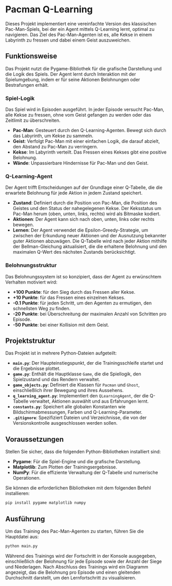 # Pacman Q-Learning

Dieses Projekt implementiert eine vereinfachte Version des klassischen Pac-Man-Spiels, bei der ein Agent mittels Q-Learning lernt, optimal zu navigieren. Das Ziel des Pac-Man-Agenten ist es, alle Kekse in einem Labyrinth zu fressen und dabei einem Geist auszuweichen.

## Funktionsweise

Das Projekt nutzt die Pygame-Bibliothek für die grafische Darstellung und die Logik des Spiels. Der Agent lernt durch Interaktion mit der Spielumgebung, indem er für seine Aktionen Belohnungen oder Bestrafungen erhält.

### Spiel-Logik

Das Spiel wird in Episoden ausgeführt. In jeder Episode versucht Pac-Man, alle Kekse zu fressen, ohne vom Geist gefangen zu werden oder das Zeitlimit zu überschreiten.

  - **Pac-Man**: Gesteuert durch den Q-Learning-Agenten. Bewegt sich durch das Labyrinth, um Kekse zu sammeln.
  - **Geist**: Verfolgt Pac-Man mit einer einfachen Logik, die darauf abzielt, den Abstand zu Pac-Man zu verringern.
  - **Kekse**: Im Labyrinth verteilt. Das Fressen eines Kekses gibt eine positive Belohnung.
  - **Wände**: Unpassierbare Hindernisse für Pac-Man und den Geist.

### Q-Learning-Agent

Der Agent trifft Entscheidungen auf der Grundlage einer Q-Tabelle, die die erwartete Belohnung für jede Aktion in jedem Zustand speichert.

  - **Zustand**: Definiert durch die Position von Pac-Man, die Position des Geistes und den Status der nahegelegenen Kekse. Der Keksstatus um Pac-Man herum (oben, unten, links, rechts) wird als Bitmaske kodiert.
  - **Aktionen**: Der Agent kann sich nach oben, unten, links oder rechts bewegen.
  - **Lernen**: Der Agent verwendet die Epsilon-Greedy-Strategie, um zwischen der Erkundung neuer Aktionen und der Ausnutzung bekannter guter Aktionen abzuwägen. Die Q-Tabelle wird nach jeder Aktion mithilfe der Bellman-Gleichung aktualisiert, die die erhaltene Belohnung und den maximalen Q-Wert des nächsten Zustands berücksichtigt.

### Belohnungsstruktur

Das Belohnungssystem ist so konzipiert, dass der Agent zu erwünschtem Verhalten motiviert wird:

  - **+100 Punkte**: für den Sieg durch das Fressen aller Kekse.
  - **+10 Punkte**: für das Fressen eines einzelnen Kekses.
  - **-0.1 Punkte**: für jeden Schritt, um den Agenten zu ermutigen, den schnellsten Weg zu finden.
  - **-20 Punkte**: bei Überschreitung der maximalen Anzahl von Schritten pro Episode.
  - **-50 Punkte**: bei einer Kollision mit dem Geist.

## Projektstruktur

Das Projekt ist in mehrere Python-Dateien aufgeteilt:

  - **`main.py`**: Der Haupteinstiegspunkt, der die Trainingsschleife startet und die Ergebnisse plottet.
  - **`game.py`**: Enthält die Hauptklasse `Game`, die die Spiellogik, den Spielzustand und das Rendern verwaltet.
  - **`game_objects.py`**: Definiert die Klassen für `Pacman` und `Ghost`, einschließlich ihrer Bewegung und ihres Aussehens.
  - **`q_learning_agent.py`**: Implementiert den `QLearningAgent`, der die Q-Tabelle verwaltet, Aktionen auswählt und aus Erfahrungen lernt.
  - **`constants.py`**: Speichert alle globalen Konstanten wie Bildschirmabmessungen, Farben und Q-Learning-Parameter.
  - **`.gitignore`**: Spezifiziert Dateien und Verzeichnisse, die von der Versionskontrolle ausgeschlossen werden sollen.

## Voraussetzungen

Stellen Sie sicher, dass die folgenden Python-Bibliotheken installiert sind:

  - **Pygame**: Für die Spiel-Engine und die grafische Darstellung.
  - **Matplotlib**: Zum Plotten der Trainingsergebnisse.
  - **NumPy**: Für die effiziente Verwaltung der Q-Tabelle und numerische Operationen.

Sie können die erforderlichen Bibliotheken mit dem folgenden Befehl installieren:

```bash
pip install pygame matplotlib numpy
```

## Ausführung

Um das Training des Pac-Man-Agenten zu starten, führen Sie die Hauptdatei aus:

```bash
python main.py
```

Während des Trainings wird der Fortschritt in der Konsole ausgegeben, einschließlich der Belohnung für jede Episode sowie der Anzahl der Siege und Niederlagen. Nach Abschluss des Trainings wird ein Diagramm angezeigt, das die Belohnung pro Episode und einen gleitenden Durchschnitt darstellt, um den Lernfortschritt zu visualisieren.
